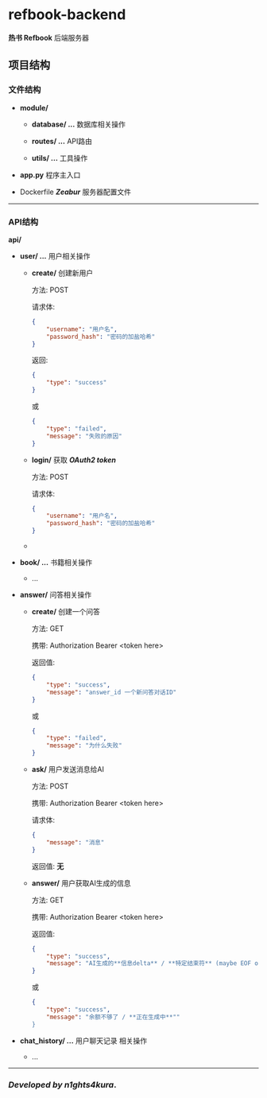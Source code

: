 # refbook-backend

**热书 Refbook** 后端服务器

## 项目结构

### 文件结构

- **module/**

    - **database/ ...** 数据库相关操作

    - **routes/ ...** API路由

    - **utils/ ...** 工具操作

- **app.py** 程序主入口

- Dockerfile ***Zeabur*** 服务器配置文件

---

### API结构

**api/**

- **user/ ...** 用户相关操作

    - **create/** 创建新用户

        方法: POST

        请求体:
        
        ```json
        {
            "username": "用户名",
            "password_hash": "密码的加盐哈希"
        } 
        ```

        返回:

        ```json
        {
            "type": "success"
        }
        ```

        或

        ```json
        {
            "type": "failed",
            "message": "失败的原因"
        }

    - **login/** 获取 _**OAuth2 token**_

        方法: POST

        请求体:

        ```json
        {
            "username": "用户名",
            "password_hash": "密码的加盐哈希"
        }
        ```

    - 

- **book/ ...** 书籍相关操作

    - ...

- **answer/** 问答相关操作

    - **create/** 创建一个问答
    
        方法: GET

        携带: Authorization Bearer \<token here\>

        返回值: 

        ```json
        {
            "type": "success",
            "message": "answer_id 一个新问答对话ID"
        }
        ```

        或

        ```json
        {
            "type": "failed",
            "message": "为什么失败"
        }
        ```

    - **ask/** 用户发送消息给AI 

        方法: POST

        携带: Authorization Bearer \<token here\>

        请求体:

        ```json
        {
            "message": "消息"
        }
        ```

        返回值: **无**

    - **answer/** 用户获取AI生成的信息

        方法: GET

        携带: Authorization Bearer \<token here\>

        返回值:

        ```json
        {
            "type": "success",
            "message": "AI生成的**信息delta** / **特定结束符** (maybe EOF or sth)"
        }
        ```

        或

        ```json
        {
            "type": "success",
            "message": "余额不够了 / **正在生成中**""
        }
        ```

- **chat_history/ ...** 用户聊天记录 相关操作

    - ...

---

### _Developed by **n1ghts4kura**_.
